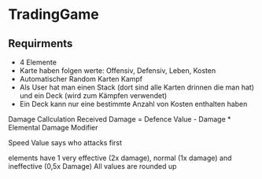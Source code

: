 # TradingGame
## Requirments
- 4 Elemente
- Karte haben folgen werte: Offensiv, Defensiv, Leben, Kosten
- Automatischer Random Karten Kampf
- Als User hat man einen Stack (dort sind alle Karten drinnen die man hat) und ein Deck (wird zum Kämpfen verwendet)
- Ein Deck kann nur eine bestimmte Anzahl von Kosten enthalten haben

Damage Callculation
Received Damage = Defence Value - Damage * Elemental Damage Modifier

Speed Value says who attacks first

elements have 1 very effective (2x damage), normal (1x damage) and ineffective (0,5x Damage)
All values are rounded up